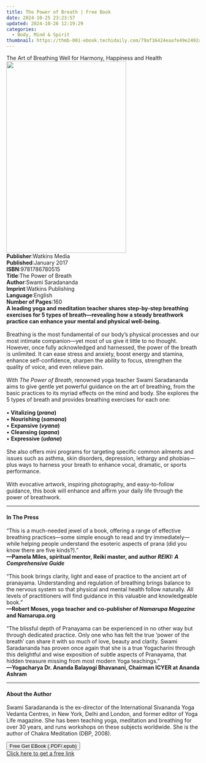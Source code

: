 ```yaml
---
title: The Power of Breath | Free Book
date: 2024-10-25 23:23:57
updated: 2024-10-26 12:19:29
categories:
  - Body, Mind & Spirit
thumbnail: https://thmb-001-ebook.techidaily.com/79af16424eaafe49e2492a2c418e3a81f9e233d12527f041f2cb555c4b313be1.jpg
---
```

<main id="book-container">
  <div class="flex flex-col">
    <div class="book-brief flex-1 py-6 px-4 sm:p-6 md:py-10 md:px-8">
      <!-- brief-->
      <div class="book-brief-main">
        The Art of Breathing Well for Harmony, Happiness and Health
      </div>
    </div>
    <div
      class="book-meta-info flex-1 grid gap-4 col-start-1 col-end-3 row-start-1 sm:mb-6 sm:grid-cols-4 lg:gap-6 lg:col-start-2 lg:row-end-6 lg:row-span-6 lg:mb-0"
    >
      <div
        class="book-meta-info-left place-content-center mt-4 p-4 text-sm leading-6 col-start-2 col-span-2 dark:text-slate-400"
      >
        <img
          class="w-full h-500 object-cover rounded-lg sm:h-255 sm:col-span-2 lg:col-span-full"
          src="https://img-001-ebook.techidaily.com/5f849a506cd9bc98a0f251317e73247638bca77574d01a811b257039099095a6.jpg"
          alt=""
          width="312"
          height="500"
        />
      </div>
      <div
        class="book-meta-info-right mt-2 col-start-1 row-start-2 col-span-3 self-center"
      >
        <!-- meta data  -->
        <div class="flex flex-col px-4 md:px-8">
          <div class="flex-1">
            <strong>Publisher</strong>:<span class="px-2">Watkins Media</span>
          </div>
          <div class="flex-1">
            <strong>Published</strong>:<span class="px-2">January 2017</span>
          </div>
          <div class="flex-1">
            <strong>ISBN</strong>:<span class="px-2">9781786780515</span>
          </div>
          <div class="flex-1">
            <strong>Title</strong>:<span class="px-2">The Power of Breath</span>
          </div>
          <div class="flex-1">
            <strong>Author</strong>:<span class="px-2">Swami Saradananda</span>
          </div>
          <div class="flex-1">
            <strong>Imprint</strong>:<span class="px-2"
              >Watkins Publishing</span
            >
          </div>
          <div class="flex-1">
            <strong>Language</strong>:<span class="px-2">English</span>
          </div>
          <div class="flex-1">
            <strong>Number of Pages</strong>:<span class="px-2">160</span>
          </div>
        </div>
      </div>
    </div>
    <div class="book-description flex-1 py-6 px-4 sm:p-6 md:py-10 md:px-8">
      <div class="book-description-main">
        <div accordion-content="" id="description">
          <b
            >A leading yoga and meditation teacher shares step-by-step breathing
            exercises for 5 types of breath—revealing how a steady breathwork
            practice can enhance your mental and physical well-being.</b
          ><br /><br />
          Breathing is the most fundamental of our body’s physical processes and
          our most intimate companion—yet most of us give it little to no
          thought. However, once fully acknowledged and harnessed, the power of
          the breath is unlimited. It can ease stress and anxiety, boost energy
          and stamina, enhance self-confidence, sharpen the ability to focus,
          strengthen the quality of voice, and even relieve pain.<br /><br />
          With <i>The Power of Breath</i>, renowned yoga teacher Swami
          Saradananda aims to give gentle yet powerful guidance on the art of
          breathing, from the basic practices to its myriad effects on the mind
          and body. She explores the 5 types of breath&nbsp;and provides
          breathing exercises for each one:<br /><br />
          •<b> Vitalizing (<i>prana</i>)</b><br />
          • <b>Nourishing (<i>samana</i>)</b><br />
          • <b>Expansive (<i>vyana</i>)</b><br />
          • <b>Cleansing (<i>apana</i>)</b><br />
          • <b>Expressive (<i>udana</i>)</b><br /><br />
          She also offers mini programs for targeting specific common ailments
          and issues such as asthma, skin disorders, depression, lethargy and
          phobias—plus ways to harness your breath to enhance vocal, dramatic,
          or sports performance.<br /><br />
          With evocative artwork, inspiring photography, and easy-to-follow
          guidance, this book will enhance and affirm your daily life through
          the power of breathwork.
        </div>
        <div class="accordion-fader"></div>
      </div>
    </div>
    <div class="book-excerpts flex-1 py-6 px-4 sm:p-6 md:py-10 md:px-8">
      <!-- excerpts-->
      <div class="book-excerpts-main">
        <hr />
        <h4 class="placeholder placeholder-heading">
          <span>In The Press</span>
        </h4>
        <p>
          “This is a much-needed jewel of a book, offering a range of effective
          breathing practices—some simple enough to read and try
          immediately—while helping people understand the esoteric aspects of
          prana (did you know there are five kinds?).”&nbsp;<br />
          <b
            >—Pamela Miles, spiritual mentor, Reiki master, and author
            <i>REIKI: A Comprehensive Guide</i></b
          ><br /><br />
          “This book brings clarity, light and ease of practice to the ancient
          art of pranayama. Understanding and regulation of breathing brings
          balance to the nervous system so that physical and mental health
          follow naturally. All levels of practitioners will find guidance in
          this valuable and knowledgeable book.”<br />
          <b
            >—Robert Moses, yoga teacher and co-publisher of
            <i>Namarupa Magazine</i> and Namarupa.org</b
          ><br /><br />
          “The blissful depth of Pranayama can be experienced in no other way
          but through dedicated practice. Only one who has felt the true ‘power
          of the breath’ can share it with so much of love, beauty and clarity.
          Swami Saradananda has proven once again that she is a true Yogacharini
          through this delightful and wise exposition of subtle aspects of
          Pranayama, that hidden treasure missing from most modern Yoga
          teachings.”<br />
          <b
            >—Yogacharya Dr. Ananda Balayogi Bhavanani, Chairman ICYER at Ananda
            Ashram</b
          >
        </p>
      </div>
    </div>
    <div class="book-about-author flex-1 py-6 px-4 sm:p-6 md:py-10 md:px-8">
      <!-- about author-->
      <div class="book-main-author-main">
        <hr />
        <h4 class="placeholder placeholder-heading">
          <span>About the Author</span>
        </h4>
        <p>
          Swami Saradananda is the ex-director of the International Sivananda
          Yoga Vedanta Centres, in New York, Delhi and London, and former editor
          of Yoga Life magazine. She has been teaching yoga, meditation and
          breathing for over 30 years, and runs workshops on these subjects
          worldwide. She is the author of Chakra Meditation (DBP, 2008).
        </p>
      </div>
    </div>
    <div class="book-free-get flex-1 py-6 px-4 sm:p-6 md:py-10 md:px-8">
      <button
        id="btn-free-get"
        class="bg-blue-500 hover:bg-blue-700 text-white font-bold py-2 px-4 rounded"
      >
        Free Get EBook (.PDF/.epub)
      </button>
      <div id="countdown-display" class="px-2 text-lg mt-2"></div>
      <a
        id="free-link"
        class="hidden bg-blue-500 hover:bg-blue-700 text-white font-bold py-2 px-4 rounded"
        href="https://www.ebooks.com/en-us/book/95527303/the-power-of-breath/swami-saradananda/"
        target="_blank"
        >Click here to get a free link</a
      >
    </div>
    <script>
      let countdownTime = 0;
      let countdownInterval = null;
      document
        .getElementById('btn-free-get')
        .addEventListener('click', startCountdown);
      function startCountdown() {
        countdownTime = new Date().getTime() + 60000 * 3;
        countdownInterval = setInterval(updateCountdown, 1000);
        document.getElementById('btn-free-get').disabled = true;
        document
          .getElementById('btn-free-get')
          .classList.add('bg-gray-500', 'cursor-not-allowed');
      }
      function updateCountdown() {
        let currentTime = new Date().getTime();
        let timeLeft = countdownTime - currentTime;
        let secondsLeft = Math.floor(timeLeft / 1000);
        document.getElementById('countdown-display').innerHTML =
          `Remaining time: ${secondsLeft} seconds.`;
        if (secondsLeft <= 0) {
          clearInterval(countdownInterval);
          document.getElementById('btn-free-get').classList.add('hidden');
          document.getElementById('free-link').classList.remove('hidden');
          document.getElementById('countdown-display').innerHTML = '';
        }
      }
    </script>
  </div>
</main>

